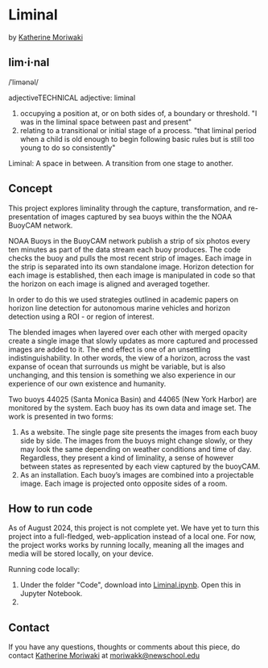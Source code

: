 # Liminal
by [Katherine Moriwaki](https://kakirine.com/)

## lim·i·nal
/ˈlimənəl/

adjectiveTECHNICAL
adjective: liminal
1. occupying a position at, or on both sides of, a boundary or threshold. "I was in the liminal space between past and present"
2. relating to a transitional or initial stage of a process.
"that liminal period when a child is old enough to begin following basic rules but is still too young to do so consistently"

Liminal: A space in between. A transition from one stage to another. 


## Concept
This project explores liminality through the capture, transformation, and re-presentation of images captured by sea buoys within the the NOAA BuoyCAM network.

NOAA Buoys in the BuoyCAM network publish a strip of six photos every ten minutes as part of the data stream each buoy produces. The code checks the buoy and pulls the most recent strip of images. Each image in the strip is separated into its own standalone image. Horizon detection for each image is established, then each image is manipulated in code so that the horizon on each image is aligned and averaged together. 

In order to do this we used strategies outlined in academic papers on horizon line detection for autonomous marine vehicles and horizon detection using a ROI - or region of interest. 

The blended images when layered over each other with merged opacity create a single image that slowly updates as more captured and processed images are added to it. The end effect is one of an unsettling indistinguishability. In other words, the view of a horizon, across the vast expanse of ocean that surrounds us might be variable, but is also unchanging, and this tension is something we also experience in our experience of our own existence and humanity. 

Two buoys 44025 (Santa Monica Basin) and 44065 (New York Harbor) are monitored by the system. Each buoy has its own data and image set. The work is presented in two forms: 
1. As a website. The single page site presents the images from each buoy side by side. The images from the buoys might change slowly, or they may look the same depending on weather conditions and time of day. Regardless, they present a kind of liminality, a sense of however between states as represented by each view captured by the buoyCAM.
2. As an installation. Each buoy’s images are combined into a projectable image. Each image is projected onto opposite sides of a room. 


## How to run code
As of August 2024, this project is not complete yet. We have yet to turn this project into a full-fledged, web-application instead of a local one. For now, the project works works by running locally, meaning all the images and media will be stored locally, on your device. 

Running code locally: 
1. Under the folder "Code", download into [Liminal.ipynb](Code/Liminal.ipynb). Open this in Jupyter Notebook.
2. 


## Contact 
If you have any questions, thoughts or comments about this piece, do contact [Katherine Moriwaki](https://kakirine.com/) at moriwakk@newschool.edu
